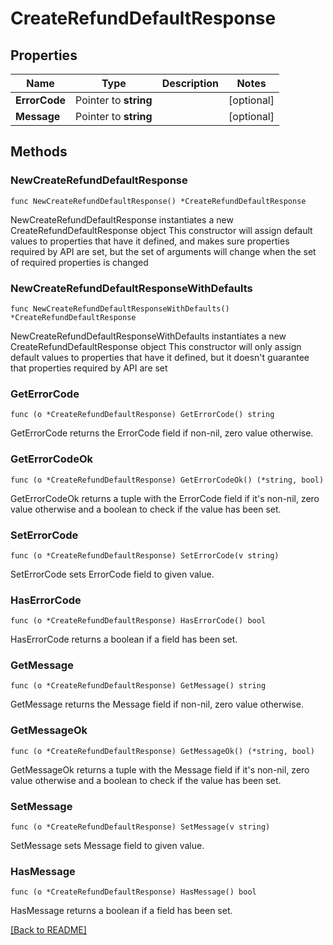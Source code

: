 # CreateRefundDefaultResponse

## Properties

| Name | Type | Description | Notes |
| ------------ | ------------- | ------------- | ------------- |
| **ErrorCode** | Pointer to **string** |  | [optional]  |
| **Message** | Pointer to **string** |  | [optional]  |

## Methods

### NewCreateRefundDefaultResponse

`func NewCreateRefundDefaultResponse() *CreateRefundDefaultResponse`

NewCreateRefundDefaultResponse instantiates a new CreateRefundDefaultResponse object
This constructor will assign default values to properties that have it defined,
and makes sure properties required by API are set, but the set of arguments
will change when the set of required properties is changed

### NewCreateRefundDefaultResponseWithDefaults

`func NewCreateRefundDefaultResponseWithDefaults() *CreateRefundDefaultResponse`

NewCreateRefundDefaultResponseWithDefaults instantiates a new CreateRefundDefaultResponse object
This constructor will only assign default values to properties that have it defined,
but it doesn't guarantee that properties required by API are set

### GetErrorCode

`func (o *CreateRefundDefaultResponse) GetErrorCode() string`

GetErrorCode returns the ErrorCode field if non-nil, zero value otherwise.

### GetErrorCodeOk

`func (o *CreateRefundDefaultResponse) GetErrorCodeOk() (*string, bool)`

GetErrorCodeOk returns a tuple with the ErrorCode field if it's non-nil, zero value otherwise
and a boolean to check if the value has been set.

### SetErrorCode

`func (o *CreateRefundDefaultResponse) SetErrorCode(v string)`

SetErrorCode sets ErrorCode field to given value.

### HasErrorCode

`func (o *CreateRefundDefaultResponse) HasErrorCode() bool`

HasErrorCode returns a boolean if a field has been set.

### GetMessage

`func (o *CreateRefundDefaultResponse) GetMessage() string`

GetMessage returns the Message field if non-nil, zero value otherwise.

### GetMessageOk

`func (o *CreateRefundDefaultResponse) GetMessageOk() (*string, bool)`

GetMessageOk returns a tuple with the Message field if it's non-nil, zero value otherwise
and a boolean to check if the value has been set.

### SetMessage

`func (o *CreateRefundDefaultResponse) SetMessage(v string)`

SetMessage sets Message field to given value.

### HasMessage

`func (o *CreateRefundDefaultResponse) HasMessage() bool`

HasMessage returns a boolean if a field has been set.


[[Back to README]](../../README.md)


